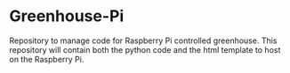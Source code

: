 # Greenhouse-Pi

Repository to manage code for Raspberry Pi controlled greenhouse. This repository will contain both the python code and the html template to host on the Raspberry Pi.
